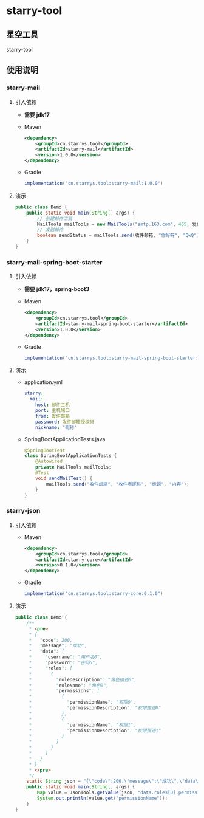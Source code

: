 # starry-tool

## 星空工具

starry-tool

## 使用说明

### starry-mail

1. 引入依赖

    - **需要 jdk17**
    - Maven

      ```xml
      <dependency>
          <groupId>cn.starrys.tool</groupId>
          <artifactId>starry-mail</artifactId>
          <version>1.0.0</version>
      </dependency>
      ```

    - Gradle

      ```groovy
      implementation("cn.starrys.tool:starry-mail:1.0.0")
      ```

2. 演示

   ```java
   public class Demo {
       public static void main(String[] args) {
           // 创建邮件工具
           MailTools mailTools = new MailTools("smtp.163.com", 465, 发件邮箱, 发件邮箱授权码, "⭐");
           // 发送邮件
           boolean sendStatus = mailTools.send(收件邮箱, "你好呀", "QwQ");
       }
   }
   ```

### starry-mail-spring-boot-starter

1. 引入依赖

    - **需要 jdk17，spring-boot3**
    - Maven

      ```xml
      <dependency>
          <groupId>cn.starrys.tool</groupId>
          <artifactId>starry-mail-spring-boot-starter</artifactId>
          <version>1.0.0</version>
      </dependency>
      ```

    - Gradle

      ```groovy
      implementation("cn.starrys.tool:starry-mail-spring-boot-starter:1.0.0")
      ```

2. 演示

    - application.yml

      ```yaml
      starry:
        mail:
          host: 邮件主机
          port: 主机端口
          from: 发件邮箱
          password: 发件邮箱授权码
          nickname: "昵称"
      ```

    - SpringBootApplicationTests.java

      ```java
      @SpringBootTest
      class SpringBootApplicationTests {
          @Autowired
          private MailTools mailTools;
          @Test
          void sendMailTest() {
              mailTools.send("收件邮箱", "收件者昵称", "标题", "内容");
          }
      }
      ```

### starry-json

1. 引入依赖

    - Maven

      ```xml
      <dependency>
          <groupId>cn.starrys.tool</groupId>
          <artifactId>starry-core</artifactId>
          <version>0.1.0</version>
      </dependency>
      ```

    - Gradle

      ```groovy
      implementation("cn.starrys.tool:starry-core:0.1.0")
      ```

2. 演示

   ```java
   public class Demo {
       /**
        * <pre>
        * {
        *   "code": 200,
        *   "message": "成功",
        *   "data": {
        *     "username": "用户名0",
        *     "password": "密码0",
        *     "roles": [
        *       {
        *         "roleDescription": "角色描述0",
        *         "roleName": "角色0",
        *         "permissions": [
        *           {
        *             "permissionName": "权限0",
        *             "permissionDescription": "权限描述0"
        *           },
        *           {
        *             "permissionName": "权限1",
        *             "permissionDescription": "权限描述1"
        *           }
        *         ]
        *       }
        *     ]
        *   }
        * }
        * </pre>
        */
       static String json = "{\"code\":200,\"message\":\"成功\",\"data\":{\"username\":\"用户名0\",\"password\":\"密码0\",\"roles\":[{\"roleDescription\":\"角色描述0\",\"roleName\":\"角色0\",\"permissions\":[{\"permissionName\":\"权限0\",\"permissionDescription\":\"权限描述0\"},{\"permissionName\":\"权限1\",\"permissionDescription\":\"权限描述1\"}]}]}}";
       public static void main(String[] args) {
           Map value = JsonTools.getValue(json, "data.roles[0].permissions[1]", Map.class);
           System.out.println(value.get("permissionName"));
       }
   }
   ```

